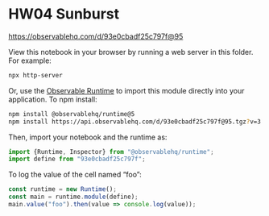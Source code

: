 # HW04 Sunburst

https://observablehq.com/d/93e0cbadf25c797f@95

View this notebook in your browser by running a web server in this folder. For
example:

~~~sh
npx http-server
~~~

Or, use the [Observable Runtime](https://github.com/observablehq/runtime) to
import this module directly into your application. To npm install:

~~~sh
npm install @observablehq/runtime@5
npm install https://api.observablehq.com/d/93e0cbadf25c797f@95.tgz?v=3
~~~

Then, import your notebook and the runtime as:

~~~js
import {Runtime, Inspector} from "@observablehq/runtime";
import define from "93e0cbadf25c797f";
~~~

To log the value of the cell named “foo”:

~~~js
const runtime = new Runtime();
const main = runtime.module(define);
main.value("foo").then(value => console.log(value));
~~~

